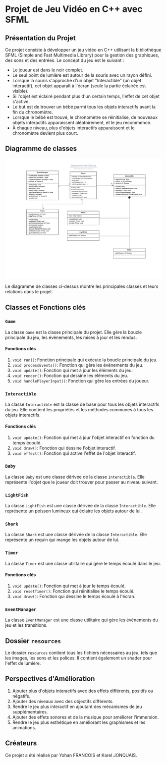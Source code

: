 # Projet de Jeu Vidéo en C++ avec SFML

## Présentation du Projet

Ce projet consiste à développer un jeu vidéo en C++ utilisant la bibliothèque SFML (Simple and Fast Multimedia Library) pour la gestion des graphiques, des sons et des entrées. Le concept du jeu est le suivant :

- Le joueur est dans le noir complet.
- Le seul point de lumière est autour de la souris avec un rayon défini.
- Lorsque la souris s'approche d'un objet "Interactible" (un objet interactif), cet objet apparaît à l'écran (seule la partie éclairée est visible).
- Si l'objet est éclairé pendant plus d'un certain temps, l'effet de cet objet s'active.
- Le but est de trouver un bébé parmi tous les objets interactifs avant la fin du chronomètre.
- Lorsque le bébé est trouvé, le chronomètre se réinitialise, de nouveaux objets interactifs apparaissent aléatoirement, et le jeu recommence.
- À chaque niveau, plus d'objets interactifs apparaissent et le chronomètre devient plus court.

## Diagramme de classes

![Diagramme de Classes](babyssal_class_diagram.jpeg)

Le diagramme de classes ci-dessus montre les principales classes et leurs relations dans le projet.

## Classes et Fonctions clés

### `Game`

La classe `Game` est la classe principale du projet. Elle gère la boucle principale du jeu, les événements, les mises à jour et les rendus.

#### Fonctions clés

1. `void run()`: Fonction principale qui exécute la boucle principale du jeu.
2. `void processEvents()`: Fonction qui gère les événements du jeu.
3. `void update()`: Fonction qui met à jour les éléments du jeu.
4. `void render()`: Fonction qui dessine les éléments du jeu.
5. `void handlePlayerInput()`: Fonction qui gère les entrées du joueur.

### `Interactible`

La classe `Interactible` est la classe de base pour tous les objets interactifs du jeu. Elle contient les propriétés et les méthodes communes à tous les objets interactifs.

#### Fonctions clés

1. `void update()`: Fonction qui met à jour l'objet interactif en fonction du temps écoulé.
2. `void draw()`: Fonction qui dessine l'objet interactif.
3. `void effect()`: Fonction qui active l'effet de l'objet interactif.

### `Baby`

La classe `Baby` est une classe dérivée de la classe `Interactible`. Elle représente l'objet que le joueur doit trouver pour passer au niveau suivant.

### `LightFish`

La classe `LightFish` est une classe dérivée de la classe `Interactible`. Elle représente un poisson lumineux qui éclaire les objets autour de lui.

### `Shark`

La classe `Shark` est une classe dérivée de la classe `Interactible`. Elle représente un requin qui mange les objets autour de lui.

### `Timer`

La classe `Timer` est une classe utilitaire qui gère le temps écoulé dans le jeu.

#### Fonctions clés

1. `void update()`: Fonction qui met à jour le temps écoulé.
2. `void resetTimer()`: Fonction qui réinitialise le temps écoulé.
3. `void draw()`: Fonction qui dessine le temps écoulé à l'écran.

### `EventManager`

La classe `EventManager` est une classe utilitaire qui gère les événements du jeu et les transitions.

## Dossier `resources`

Le dossier `resources` contient tous les fichiers nécessaires au jeu, tels que les images, les sons et les polices. Il contient également un shader pour l'effet de lumière.

## Perspectives d'Amélioration

1. Ajouter plus d'objets interactifs avec des effets différents, positifs ou négatifs.
2. Ajouter des niveaux avec des objectifs différents.
3. Rendre le jeu plus interactif en ajoutant des mécanismes de jeu supplémentaires.
4. Ajouter des effets sonores et de la musique pour améliorer l'immersion.
5. Rendre le jeu plus esthétique en améliorant les graphismes et les animations.

## Créateurs

Ce projet a été réalisé par Yohan FRANCOIS et Karel JONQUAIS.

